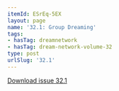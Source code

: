 ```yaml
---
itemId: ESrEq-5EX
layout: page
name: '32.1: Group Dreaming'
tags:
- hasTag: dreamnetwork
- hasTag: dream-network-volume-32
type: post
urlSlug: '32.1'
---
```

<a href="files/pdfs/Volume_32/32.1_group_dreaming.pdf" download="">Download issue 32.1</a>